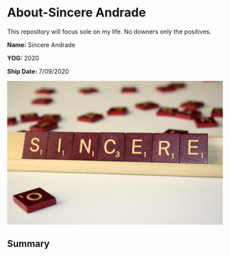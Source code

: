 # About-Sincere Andrade
This repository will focus sole on my life. No downers only the positives. 


**Name:** Sincere Andrade

**YOG:** 2020

**Ship Date:** 7/09/2020

![Imageofsincere](./sincere.jpg)

## Summary